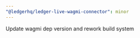 ```yaml
---
"@ledgerhq/ledger-live-wagmi-connector": minor
---
```


Update wagmi dep version and rework build system

